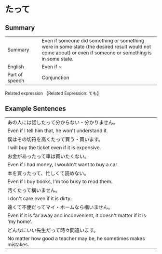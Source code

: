 # たって

## Summary

<table><tr>   <td>Summary<td>   <td>Even if someone did something or something were in some state (the desired result would not come about) or even if someone or something is in some state.</td><tr><tr>   <td>English<td>   <td>Even if ~</td><tr><tr>   <td>Part of speech<td>   <td>Conjunction</td><tr></table><tr>   <td>Related expression<td>   <td>【Related Expression: ても】</td><tr></table></table>

## Example Sentences

<table><tr><td>あの人には話したって分からない・分かりません。<td><tr><tr><td>Even if I tell him that, he won't understand it.<td><tr><tr><td>僕はその切符を高くたって買う・買います。<td><tr><tr><td>I will buy the ticket even if it is expensive.<td><tr><tr><td>お金があったって車は買いたくない。<td><tr><tr><td>Even if I had money, I wouldn't want to buy a car.<td><tr><tr><td>本を買ったって、忙しくて読めない。<td><tr><tr><td>Even if I buy books, I'm too busy to read them.<td><tr><tr><td>汚くたって構いません。<td><tr><tr><td>I don't care even if it is dirty.<td><tr><tr><td>遠くて不便だってマイ・ホームなら構いません。<td><tr><tr><td>Even if it is far away and inconvenient, it doesn't matter if it is 'my home'.<td><tr><tr><td>どんなにいい先生だって時々間違います。<td><tr><tr><td>No matter how good a teacher may be, he sometimes makes mistakes.<td><tr></table>

